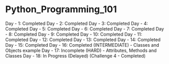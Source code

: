 # Python_Programming_101

Day - 1: Completed
Day - 2: Completed
Day - 3: Completed
Day - 4: Completed
Day - 5: Completed
Day - 6: Completed
Day - 7: Completed
Day - 8: Completed
Day - 9: Completed
Day - 10: Completed
Day - 11: Completed
Day - 12: Completed
Day - 13: Completed
Day - 14: Completed
Day - 15: Completed
Day - 16: Completed (INTERMEDIATE) - Classes and Objects example
Day - 17: Incomplete (HARD) - Attributes, Methods and Classes
Day - 18: In Progress (Delayed) (Challenge 4 - Completed)
